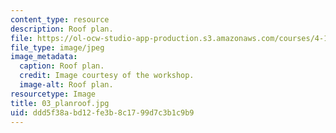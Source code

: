 ```yaml
---
content_type: resource
description: Roof plan.
file: https://ol-ocw-studio-app-production.s3.amazonaws.com/courses/4-170-ecuador-workshop-fall-2006/ddd5f38abd12fe3b8c1799d7c3b1c9b9_03_planroof.jpg
file_type: image/jpeg
image_metadata:
  caption: Roof plan.
  credit: Image courtesy of the workshop.
  image-alt: Roof plan.
resourcetype: Image
title: 03_planroof.jpg
uid: ddd5f38a-bd12-fe3b-8c17-99d7c3b1c9b9
---
```


